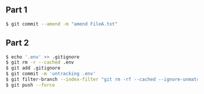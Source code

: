 ## Part 1
```bash
$ git commit --amend -m "amend FileA.txt"
```

## Part 2
```bash
$ echo '.env' >> .gitignore
$ git rm -r --cached .env
$ git add .gitignore
$ git commit -m 'untracking .env'
$ git filter-branch --index-filter "git rm -rf --cached --ignore-unmatch .env" HEAD
$ git push --force
```
